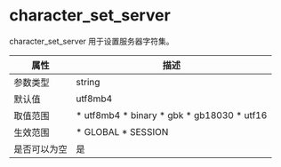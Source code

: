 character_set_server 
=========================================

character_set_server 用于设置服务器字符集。


| **属性** |                                                                                                                   **描述**                                                                                                                    |
|--------|---------------------------------------------------------------------------------------------------------------------------------------------------------------------------------------------------------------------------------------------|
| 参数类型   | string                                                                                                                                                                                                                                      |
| 默认值    | utf8mb4                                                                                                                                                                                                                                     |
| 取值范围   | * utf8mb4   * binary   * gbk   * gb18030   * utf16    |
| 生效范围   | * GLOBAL   * SESSION                                                                                                                                     |
| 是否可以为空 | 是                                                                                                                                                                                                                                           |


